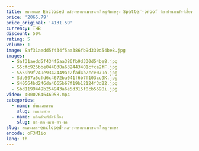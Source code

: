 ```yaml
---
title: สแตนเลส Enclosed กล่องครอกแมวขนาดใหญ่พิเศษสูง Spatter-proof ห้องน้ําแมวสัตว์เลี้ยงทําความสะอาดผลิตภัณฑ์อุปกรณ์ Bedpans
price: '2065.79'
price_original: '4131.59'
currency: THB
discount: 50%
rating: 5
volume: 1
image: Saf31aedd5f434f5aa386fb9d330d54be8.jpg
images:
  - Saf31aedd5f434f5aa386fb9d330d54be8.jpg
  - S5cfc925bbe044038a632443401cfce2fF.jpg
  - S559b9f249e9342449ac2fad4b2cce079o.jpg
  - Sdb507a5cfd6c4672ba041f6b7f103cc9K.jpg
  - S40564bd246da4665b67f19b12124f3d22.jpg
  - Sbd1199449b254943a6e5d315f0cb5598i.jpg
video: 4000264646958.mp4
categories:
  - name: บ้านและสวน
    slug: านและสวน
  - name: ผลิตภัณฑ์สัตว์เลี้ยง
    slug: ผล-ตภ-ณฑ-ตว-เล
slug: สแตนเลส-enclosed-กล-องครอกแมวขนาดใหญ-เศษส
encode: oF3M1io
lang: th
---
```

  